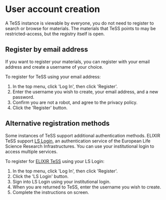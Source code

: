 # User account creation

A TeSS instance is viewable by everyone, you do not need to register to search or browse for materials. The materials that TeSS points to may be restricted-access, but the registry itself is open.

## Register by email address

If you want to register your materials, you can register with your email address and create a username of your choice. 

To register for TeSS using your email address:

1. In the top menu, click 'Log In', then click 'Register'.
2. Enter the username you wish to create, your email address, and a new password. 
3. Confirm you are not a robot, and agree to the privacy policy.
4. Click the 'Register' button.


## Alternative registration methods

Some instances of TeSS support additional authentication methods. ELIXIR TeSS support [LS Login](https://lifescience-ri.eu/ls-login/users/how-to-get-and-use-life-science-id.html), an authentication service of the European Life Science Research Infrastructures. You can use your institutional login to access multiple services.


To register for [ELIXIR TeSS](https://tess.elixir-europe.org/) using your LS Login:

1. In the top menu, click 'Log In', then click 'Register'.
2. Click the 'LS Login' button.
3. Sign into LS Login using your institutional login.
4. When you are returned to TeSS, enter the username you wish to create.
5. Complete the instructions on screen.
